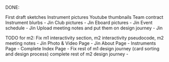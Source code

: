 DONE:

First draft sketches
Instrument pictures
Youtube thumbnails
Team contract
Instrument blurbs - Jin
Club pictures - Jin
Eboard pictures - Jin
Event schedule - Jin
Upload meeting notes and put them on design journey - Jin

TODO for m2:
Fix m1 interactivity section, m2 interactivity pseudocode, m2 meeting notes - Jin
Photo & Video Page - Jin
About Page -
Instruments Page -
Complete Index Page -
Fix rest of m1 design journey (card sorting and design process)
complete rest of m2 design journey - 
